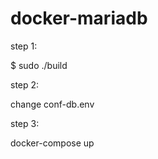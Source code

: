 # docker-mariadb

step 1:

$ sudo ./build 


step 2:

change conf-db.env 

step 3:

docker-compose up



